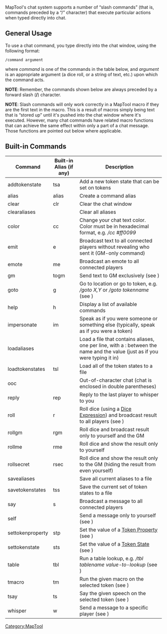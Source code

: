 MapTool's chat system supports a number of “slash commands” (that is, commands preceded by a “/” character) that execute particular actions when typed directly into chat.

General Usage
-------------

To use a chat command, you type directly into the chat window, using the following format:

``` mtmacro
/command argument
```

where *command* is one of the commands in the table below, and *argument* is an appropriate argument (a dice roll, or a string of text, etc.) upon which the command acts.

**NOTE**: Remember, the commands shown below are always preceded by a forward slash (**/**) character.

**NOTE**: Slash commands will only work correctly in a MapTool macro if they are the first text in the macro. This is a result of macros simply being text that is “stored up” until it's pushed into the chat window where it's executed. However, many chat commands have related macro functions that can achieve the same effect within only a part of a chat message. Those functions are pointed out below where applicable.

Built-in Commands
-----------------

| Command          | Built-in Alias (if any) | Description                                                                                                                 |
|------------------|-------------------------|-----------------------------------------------------------------------------------------------------------------------------|
| addtokenstate    | tsa                     | Add a new token state that can be set on tokens                                                                             |
| alias            | alias                   | Create a command alias                                                                                                      |
| clear            | clr                     | Clear the chat window                                                                                                       |
| clearaliases     |                         | Clear all aliases                                                                                                           |
| color            | cc                      | Change your chat text color. Color must be in hexadecimal format, e.g. */cc \#ff0099*                                       |
| emit             | e                       | Broadcast text to all connected players without revealing who sent it (GM-only command)                                     |
| emote            | me                      | Broadcast an emote to all connected players                                                                                 |
| gm               | togm                    | Send text to GM exclusively (see )                                                                                          |
| goto             | g                       | Go to location or go to token, e.g. */goto X,Y* or */goto tokenname* (see )                                                 |
| help             | h                       | Display a list of available commands                                                                                        |
| impersonate      | im                      | Speak as if you were someone or something else (typically, speak as if you were a token)                                    |
| loadaliases      |                         | Load a file that contains aliases, one per line, with a : between the name and the value (just as if you were typing it in) |
| loadtokenstates  | tsl                     | Load all of the token states to a file                                                                                      |
| ooc              |                         | Out-of-character chat (chat is enclosed in double parentheses)                                                              |
| reply            | rep                     | Reply to the last player to whisper to you                                                                                  |
| roll             | r                       | Roll dice (using a [Dice Expression](Chat:Dice "wikilink")) and broadcast result to all players (see )                      |
| rollgm           | rgm                     | Roll dice and broadcast result only to yourself and the GM                                                                  |
| rollme           | rme                     | Roll dice and show the result only to yourself                                                                              |
| rollsecret       | rsec                    | Roll dice and show the result only to the GM (hiding the result from even yourself)                                         |
| savealiases      |                         | Save all current aliases to a file                                                                                          |
| savetokenstates  | tss                     | Save the current set of token states to a file                                                                              |
| say              | s                       | Broadcast a message to all connected players                                                                                |
| self             |                         | Send a message only to yourself (see )                                                                                      |
| settokenproperty | stp                     | Set the value of a [Token Property](Token:token_property "wikilink") (see )                                                 |
| settokenstate    | sts                     | Set the value of a [Token State](Token:state "wikilink") (see )                                                             |
| table            | tbl                     | Run a table lookup, e.g. */tbl tablename value-to-lookup* (see )                                                            |
| tmacro           | tm                      | Run the given macro on the selected token (see )                                                                            |
| tsay             | ts                      | Say the given speech on the selected token (see )                                                                           |
| whisper          | w                       | Send a message to a specific player (see )                                                                                  |

<Category:MapTool>